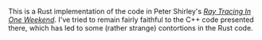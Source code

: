This is a Rust implementation of the code in Peter Shirley's [*Ray Tracing In One Weekend*](https://in1weekend.blogspot.com/2016/01/ray-tracing-in-one-weekend.html).
I've tried to remain fairly faithful to the C++ code presented there, which has led to some (rather strange) contortions in the Rust code.
